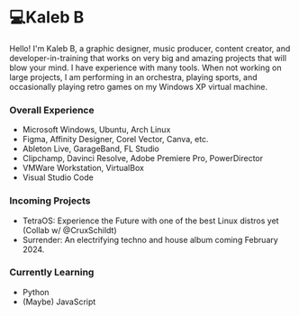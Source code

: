 # 💻Kaleb B
Hello! I'm Kaleb B, a graphic designer, music producer, content creator, and developer-in-training that works on very big and amazing projects that will blow your mind. I have experience with many tools. When not working on large projects, I am performing in an orchestra, playing sports, and occasionally playing retro games on my Windows XP virtual machine.

### Overall Experience
- Microsoft Windows, Ubuntu, Arch Linux
- Figma, Affinity Designer, Corel Vector, Canva, etc.
- Ableton Live, GarageBand, FL Studio
- Clipchamp, Davinci Resolve, Adobe Premiere Pro, PowerDirector
- VMWare Workstation, VirtualBox
- Visual Studio Code

### Incoming Projects
- TetraOS: Experience the Future with one of the best Linux distros yet (Collab w/ @CruxSchildt)
- Surrender: An electrifying techno and house album coming February 2024.

### Currently Learning
- Python
- (Maybe) JavaScript
